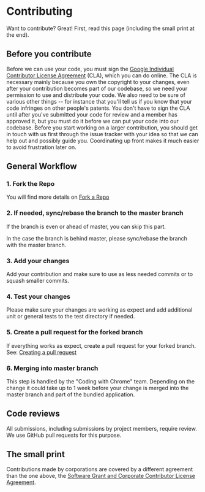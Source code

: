 Contributing
=============

Want to contribute? Great! First, read this page (including the small print at
the end).

Before you contribute
----------------------

Before we can use your code, you must sign the
[Google Individual Contributor License Agreement](https://cla.developers.google.com/about/google-individual)
(CLA), which you can do online. The CLA is necessary mainly because you own the
copyright to your changes, even after your contribution becomes part of our
codebase, so we need your permission to use and distribute your code. We also
need to be sure of various other things -- for instance that you'll tell us if
you know that your code infringes on other people's patents. You don't have to
sign the CLA until after you've submitted your code for review and a member has
approved it, but you must do it before we can put your code into our codebase.
Before you start working on a larger contribution, you should get in touch with
us first through the issue tracker with your idea so that we can help out and
possibly guide you. Coordinating up front makes it much easier to avoid
frustration later on.

General Workflow
-------------------

### 1. Fork the Repo

You will find more details on [Fork a Repo](https://help.github.com/articles/fork-a-repo/)

### 2. If needed, sync/rebase the branch to the master branch

If the branch is even or ahead of master, you can skip this part.

In the case the branch is behind master, please sync/rebase the branch with the
master branch.

### 3. Add your changes

Add your contribution and make sure to use as less needed commits or to squash
smaller commits.

### 4. Test your changes

Please make sure your changes are working as expect and add additional unit or
general tests to the test directory if needed.

### 5. Create a pull request for the forked branch

If everything works as expect, create a pull request for your forked branch.
See: [Creating a pull request](https://help.github.com/articles/creating-a-pull-request/)

### 6. Merging into master branch

This step is handled by the "Coding with Chrome" team.
Depending on the change it could take up to 1 week before your change is merged
into the master branch and part of the bundled application.

Code reviews
-------------

All submissions, including submissions by project members, require review. We
use GitHub pull requests for this purpose.

The small print
----------------

Contributions made by corporations are covered by a different agreement than
the one above, the
[Software Grant and Corporate Contributor License Agreement](https://cla.developers.google.com/about/google-corporate).

